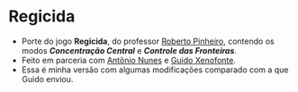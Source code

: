 # Regicida

- Porte do jogo **Regicida**, do professor [Roberto Pinheiro](https://pinheirobg.com/index.php/portfolio/regicida/), contendo os modos ***Concentração Central*** e ***Controle das Fronteiras***.
- Feito em parceria com [Antônio Nunes](https://github.com/AntonioNunessz) e [Guido Xenofonte](https://github.com/guidoxenofonte2005).
- Essa é minha versão com algumas modificações comparado com a que Guido enviou.
